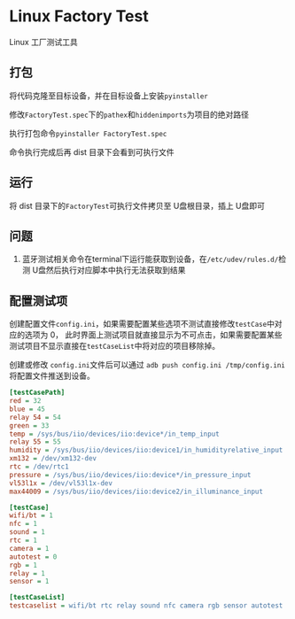 # Linux Factory Test 

Linux 工厂测试工具

## 打包

将代码克隆至目标设备，并在目标设备上安装`pyinstaller`

修改`FactoryTest.spec`下的`pathex`和`hiddenimports`为项目的绝对路径

执行打包命令`pyinstaller FactoryTest.spec`

命令执行完成后再 dist 目录下会看到可执行文件

## 运行

将 dist 目录下的`FactoryTest`可执行文件拷贝至 U盘根目录，插上 U盘即可

## 问题 

1. 蓝牙测试相关命令在terminal下运行能获取到设备，在`/etc/udev/rules.d/`检测 U盘然后执行对应脚本中执行无法获取到结果

## 配置测试项

创建配置文件`config.ini`，如果需要配置某些选项不测试直接修改`testCase`中对应的选项为 0，
此时界面上测试项目就直接显示为不可点击，如果需要配置某些测试项目不显示直接在`testCaseList`中将对应的项目移除掉。

创建或修改 `config.ini`文件后可以通过 `adb push config.ini /tmp/config.ini`将配置文件推送到设备。

```ini
[testCasePath]
red = 32
blue = 45
relay 54 = 54
green = 33
temp = /sys/bus/iio/devices/iio:device*/in_temp_input
relay 55 = 55
humidity = /sys/bus/iio/devices/iio:device1/in_humidityrelative_input
xm132 = /dev/xm132-dev
rtc = /dev/rtc1
pressure = /sys/bus/iio/devices/iio:device*/in_pressure_input
vl53l1x = /dev/vl53l1x-dev
max44009 = /sys/bus/iio/devices/iio:device2/in_illuminance_input

[testCase]
wifi/bt = 1
nfc = 1
sound = 1
rtc = 1
camera = 1
autotest = 0
rgb = 1
relay = 1
sensor = 1

[testCaseList]
testcaselist = wifi/bt rtc relay sound nfc camera rgb sensor autotest
```




